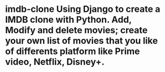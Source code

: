 # imdb-clone Using Django to create a IMDB clone with Python. Add, Modify and delete movies; create your own list of movies that you like of differents platform like Prime video, Netflix, Disney+.
